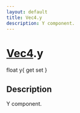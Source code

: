 ```yaml
---
layout: default
title: Vec4.y
description: Y component.
---
```

# [Vec4]({{site.url}}/Pages/StereoKit/Vec4.html).y

<div class='signature' markdown='1'>
float y{ get set }
</div>

## Description
Y component.

